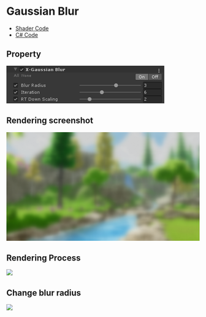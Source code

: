 
# Gaussian Blur

- [Shader Code](Shader/GaussianBlur.shader)
- [C# Code](Shader/GaussianBlur.cs)

## Property
![](../../../../Media/Blur/GaussianBlur/GaussianBlur_.png)

## Rendering screenshot
![](../../../../Media/Blur/GaussianBlur/GaussianBlur.png)


## Rendering Process

![](../../../../Media/Blur/GaussianBlur-1.gif)

## Change blur radius
![](../../../../Media/Blur/GaussianBlur-2.gif)